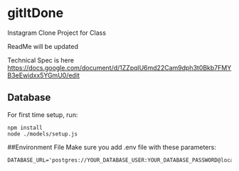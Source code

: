 # gitItDone
Instagram Clone Project for Class

ReadMe will be updated 

Technical Spec is here https://docs.google.com/document/d/1ZZpqlU6md22Cam9dph3t0Bkb7FMYB3eEwidxx5YGmU0/edit

## Database   
For first time setup, run:
```
npm install
node ./models/setup.js
```

##Environment File
Make sure you add .env file with these parameters:
```
DATABASE_URL='postgres://YOUR_DATABASE_USER:YOUR_DATABASE_PASSWORD@localhost/YOUR_DATABASE_NAME'
```
